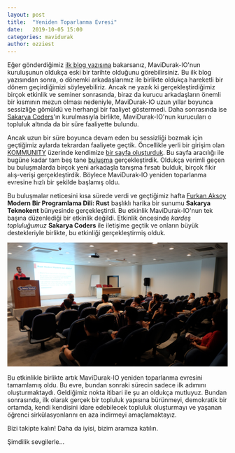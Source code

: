 ```yaml
---
layout: post
title:  "Yeniden Toparlanma Evresi"
date:   2019-10-05 15:00
categories: mavidurak
author: ozziest
---
```


Eğer gönderdiğimiz [ilk blog yazısına](/mavidurak-io-first-commit) bakarsanız, MaviDurak-IO'nun kuruluşunun oldukça eski bir tarihte olduğunu görebilirsiniz. Bu ilk blog yazısından sonra, o dönemki arkadaşlarımız ile birlikte oldukça hareketli bir dönem geçirdiğimizi söyleyebiliriz. Ancak ne yazık ki gerçekleştirdiğimiz birçok etkinlik ve seminer sonrasında, biraz da kurucu arkadaşların önemli bir kısmının mezun olması nedeniyle, MaviDurak-IO uzun yıllar boyunca sessizliğe gömüldü ve herhangi bir faaliyet göstermedi. Daha sonrasında ise [Sakarya Coders](https://www.meetup.com/Sakarya-Coders/)'ın kurulmasıyla birlikte, MaviDurak-IO'nun kurucuları o topluluk altında da bir süre faaliyette bulundu.<!--more-->

Ancak uzun bir süre boyunca devam eden bu sessizliği bozmak için geçtiğimiz aylarda tekrardan faaliyete geçtik. Öncellikle yerli bir girişim olan [KOMMUNITY](https://kommunity.com/) üzerinde kendimize [bir sayfa oluşturduk](https://kommunity.com/mavidurakio). Bu sayfa aracılığı ile bugüne kadar tam beş tane [buluşma](https://kommunity.com/mavidurakio/events/past) gerçekleştirdik. Oldukça verimli geçen bu buluşmalarda birçok yeni arkadaşla tanışma fırsatı bulduk, birçok fikir alış-verişi gerçekleştirdik. Böylece MaviDurak-IO yeniden toparlanma evresine hızlı bir şekilde başlamış oldu.

Bu buluşmalar neticesini kısa sürede verdi ve geçtiğimiz hafta [Furkan Aksoy](https://twitter.com/FurkanTheHuman) **Modern Bir Programlama Dili: Rust** başlıklı harika bir sunumu **Sakarya Teknokent** bünyesinde gerçekleştirdi. Bu etkinlik MaviDurak-IO'nun tek başına düzenlediği bir etkinlik değildi. Etkinlik öncesinde *kardeş topluluğumuz* **Sakarya Coders** ile iletişime geçtik ve onların büyük destekleriyle birlikte, bu etkinliği gerçekleştirmiş olduk.

<img src="/images/events/S01/E06/01.jpg"
  alt="Furkan Aksoy'un Modern Bir Programlama Dili: Rust başlıklı sunumundan bir kare"
  title="Furkan Aksoy'un Modern Bir Programlama Dili: Rust başlıklı sunumundan bir kare"/>

Bu etkinlikle birlikte artık MaviDurak-IO yeniden toparlanma evresini tamamlamış oldu. Bu evre, bundan sonraki sürecin sadece ilk adımını oluşturmaktaydı. Geldiğimiz nokta itibari ile şu an oldukça mutluyuz. Bundan sonrasında, ilk olarak gerçek bir topluluk yapısına bürünmeyi, demokratik bir ortamda, kendi kendisini idare edebilecek topluluk oluşturmayı ve yaşanan öğrenci sirkülasyonlarını en aza indirmeyi amaçlamaktayız. 

Bizi takipte kalın! Daha da iyisi, bizim aramıza katılın.

Şimdilik sevgilerle...